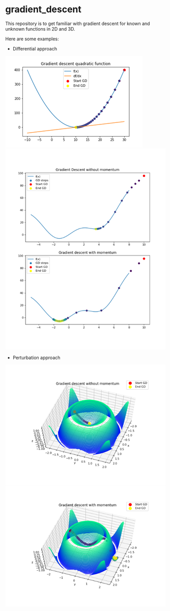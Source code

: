 # gradient_descent

This repository is to get familiar with gradient descent for known and unknown functions in 2D and 3D.

Here are some examples:

* Differential approach

![](plots/GD_quadratic.png)
![](plots/2D_GD.png)

* Perturbation approach

![](plots/3D_GD_without_momentum.png)
![](plots/3D_GD_with_momentum.png)
